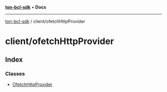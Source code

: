 [**ton-bcl-sdk**](../../README.md) • **Docs**

***

[ton-bcl-sdk](../../README.md) / client/ofetchHttpProvider

# client/ofetchHttpProvider

## Index

### Classes

- [OfetchHttpProvider](classes/OfetchHttpProvider.md)
